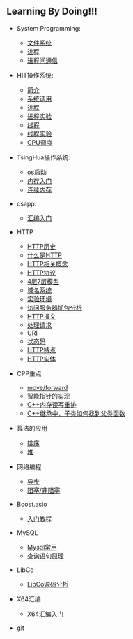 ## Learning By Doing!!! 

* System Programming:
  * [文件系统](./SystemProgramming/docs/01_file.md)
  * [进程](./SystemProgramming/docs/02_process.md)
  * [进程间通信](./SystemProgramming/docs/03_process_communication.md)
* HIT操作系统:
  * [简介](./OS/docs/00_intro.md)
  * [系统调用](./OS/docs/01_syscall.md)
  * [进程](./OS/docs/02_process.md)
  * [进程实验](./OS/docs/05_procese_exp.md)
  * [线程](./OS/docs/03_thread.md)
  * [线程实验](./OS/docs/04_thread_exp.md)
  * [CPU调度](./OS/docs/06_cpu_sched.md)

* TsingHua操作系统:
  * [os启动](./thOs/docs/01_os_start.md)
  * [内存入门](./thOs/docs/02_intro_memory.md)
  * [连续内存](./thOs/docs/03_continue_memory.md)
* csapp:
  * [汇编入门](./csapp/asm/asm.md)
* HTTP 
  * [HTTP历史](./http/docs/01_history.md)
  * [什么是HTTP](./http/docs/02_what_is_http.md)
  * [HTTP相关概念](./http/docs/03_http_related.md)
  * [HTTP协议](./http/docs/04_protocal.md)
  * [4层7层模型](./http/docs/05_4and7_layer.md)
  * [域名系统](./http/docs/06_name_server.md)
  * [实验环境](./http/docs/07_env.md)
  * [访问服务器抓包分析](./http/docs/08_req_res.md)
  * [HTTP报文](./http/docs/09_protocal.md)
  * [处理请求](./http/docs/10_process_req.md)
  * [URI](./http/docs/11_uri.md)
  * [状态码](./http/docs/12_status_code.md)
  * [HTTP特点](./http/docs/13_feature.md)
  * [HTTP实体](./http/docs/15_body.md)
* CPP重点
  * [move/forward](./cpp/docs/move.md)
  * [智能指针的实现](./cpp/docs/smartPtr.md)
  * [C++内存读写重排](./cpp/docs/memory.md)
  * [C++继承中，子类如何找到父类函数](./cpp/docs/inherit.md)
* 算法的应用
  * [排序](./algApp/docs/sort.md)
  * [堆](./algApp/docs/heap.md)
* 网络编程
  * [异步](./NetWork/docs/async.md)
  * [阻塞/非阻塞](./NetWork/docs/nonblock.md)
* Boost.asio
  * [入门教程](./boostAsio/docs/tutorial.md)
* MySQL
  * [Mysql常用](./sql/docs/00_mysql_sheet.md)
  * [查询语句原理](./sql/docs/01_query.md)
* LibCo
  * [LibCo源码分析](./LibCo/docs/readme.md)
* X64汇编
  * [X64汇编入门](./LibCo/docs/readme.md)
* git
